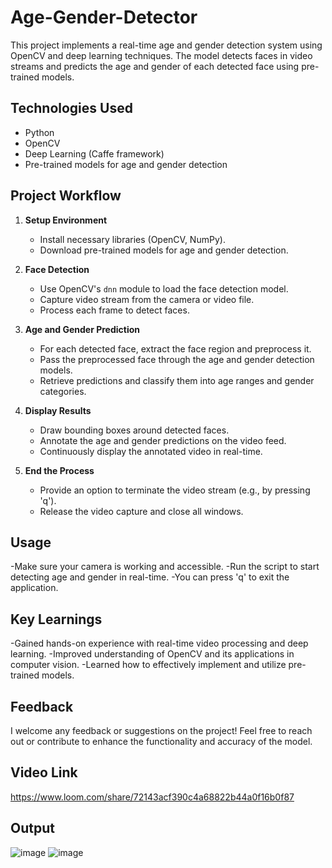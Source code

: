 # Age-Gender-Detector

This project implements a real-time age and gender detection system using OpenCV and deep learning techniques. The model detects faces in video streams and predicts the age and gender of each detected face using pre-trained models.

## Technologies Used

- Python
- OpenCV
- Deep Learning (Caffe framework)
- Pre-trained models for age and gender detection

## Project Workflow

1. **Setup Environment**
   - Install necessary libraries (OpenCV, NumPy).
   - Download pre-trained models for age and gender detection.

2. **Face Detection**
   - Use OpenCV's `dnn` module to load the face detection model.
   - Capture video stream from the camera or video file.
   - Process each frame to detect faces.

3. **Age and Gender Prediction**
   - For each detected face, extract the face region and preprocess it.
   - Pass the preprocessed face through the age and gender detection models.
   - Retrieve predictions and classify them into age ranges and gender categories.

4. **Display Results**
   - Draw bounding boxes around detected faces.
   - Annotate the age and gender predictions on the video feed.
   - Continuously display the annotated video in real-time.

5. **End the Process**
   - Provide an option to terminate the video stream (e.g., by pressing 'q').
   - Release the video capture and close all windows.

## Usage
-Make sure your camera is working and accessible.
-Run the script to start detecting age and gender in real-time.
-You can press 'q' to exit the application.

## Key Learnings
-Gained hands-on experience with real-time video processing and deep learning.
-Improved understanding of OpenCV and its applications in computer vision.
-Learned how to effectively implement and utilize pre-trained models.

## Feedback
I welcome any feedback or suggestions on the project! Feel free to reach out or contribute to enhance the functionality and accuracy of the model.

## Video Link
https://www.loom.com/share/72143acf390c4a68822b44a0f16b0f87

## Output
![image](https://github.com/user-attachments/assets/fac3e061-2652-411d-af93-a394bba98a6c)
![image](https://github.com/user-attachments/assets/5467395c-17eb-4afe-8efb-6e8af079fa40)


